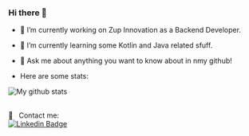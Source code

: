 ### Hi there 👋

<!--
**magnoazneto/magnoazneto** is a ✨ _special_ ✨ repository because its `README.md` (this file) appears on your GitHub profile.

Here are some ideas to get you started:
-->

- 🔭 I’m currently working on Zup Innovation as a Backend Developer.
- 🌱 I’m currently learning some Kotlin and Java related sfuff.
- 💬 Ask me about anything you want to know about in nmy github!

- Here are some stats:
<img align="center" src="https://github-readme-stats-anuraghazra1.vercel.app/api?username=magnoazneto&show_icons=true&line_height=27&include_all_commits=true&theme=dark" alt="My github stats" />


<br/> :email: &nbsp; Contact me: 
<br/> [![Linkedin Badge](https://img.shields.io/badge/-MagnoAzevedo-blue?style=flat-square&logo=Linkedin&logoColor=white&link=https://www.linkedin.com/in/magnoazevedo/)](https://www.linkedin.com/in/magnoazevedo//) 
